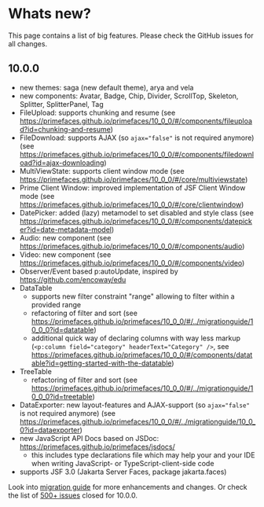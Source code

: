 # Whats new?

This page contains a list of big features. Please check the GitHub issues for all changes.

## 10.0.0

  * new themes: saga (new default theme), arya and vela
  * new components: Avatar, Badge, Chip, Divider, ScrollTop, Skeleton, Splitter, SplitterPanel, Tag
  * FileUpload: supports chunking and resume (see https://primefaces.github.io/primefaces/10_0_0/#/components/fileupload?id=chunking-and-resume)
  * FileDownload: supports AJAX (so `ajax="false"` is not required anymore) (see https://primefaces.github.io/primefaces/10_0_0/#/components/filedownload?id=ajax-downloading)
  * MultiViewState: supports client window mode (see https://primefaces.github.io/primefaces/10_0_0/#/core/multiviewstate)
  * Prime Client Window: improved implementation of JSF Client Window mode (see https://primefaces.github.io/primefaces/10_0_0/#/core/clientwindow)
  * DatePicker: added (lazy) metamodel to set disabled and style class (see https://primefaces.github.io/primefaces/10_0_0/#/components/datepicker?id=date-metadata-model)
  * Audio: new component (see https://primefaces.github.io/primefaces/10_0_0/#/components/audio)
  * Video: new component (see https://primefaces.github.io/primefaces/10_0_0/#/components/video)
  * Observer/Event based p:autoUpdate, inspired by https://github.com/encoway/edu
  * DataTable
    * supports new filter constraint "range" allowing to filter within a provided range
    * refactoring of filter and sort (see https://primefaces.github.io/primefaces/10_0_0/#/../migrationguide/10_0_0?id=datatable)
    * additional quick way of declaring columns with way less markup (`<p:column field="category" headerText="Category" />`, see https://primefaces.github.io/primefaces/10_0_0/#/components/datatable?id=getting-started-with-the-datatable)
  * TreeTable
    * refactoring of filter and sort (see https://primefaces.github.io/primefaces/10_0_0/#/../migrationguide/10_0_0?id=treetable)
  * DataExporter: new layout-features and AJAX-support (so `ajax="false"` is not required anymore) (see https://primefaces.github.io/primefaces/10_0_0/#/../migrationguide/10_0_0?id=dataexporter)
  * new JavaScript API Docs based on JSDoc: https://primefaces.github.io/primefaces/jsdocs/
    * this includes type declarations file which may help your and your IDE when writing JavaScript- or TypeScript-client-side code
  * supports JSF 3.0 (Jakarta Server Faces, package jakarta.faces)

Look into [migration guide](https://primefaces.github.io/primefaces/10_0_0/#/../migrationguide/10_0_0?id=datatable) for more enhancements and changes.
Or check the list of [500+ issues](https://github.com/primefaces/primefaces/milestone/12?closed=1) closed for 10.0.0.